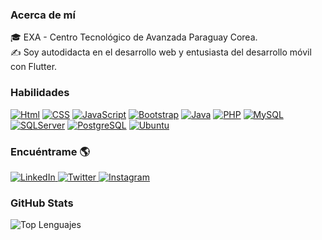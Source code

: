 <!-- ### Hola 👋, soy Gustavo 👨‍💻 -->

### Acerca de mí

🎓 EXA - Centro Tecnológico de Avanzada Paraguay Corea. </br>
✍️ Soy autodidacta en el desarrollo web y entusiasta del desarrollo móvil con Flutter.

### Habilidades

[![Html](https://img.shields.io/badge/HTML5-E34F26?style=for-the-badge&logo=html5&logoColor=white&labelColor=101010)]()
[![CSS](https://img.shields.io/badge/CSS-1572B6?&style=for-the-badge&logo=css3&logoColor=white&labelColor=101010)]()
[![JavaScript](https://img.shields.io/badge/JavaScript-F7DF1E?style=for-the-badge&logo=javascript&logoColor=white&labelColor=101010)]()
[![Bootstrap](https://img.shields.io/badge/Bootstrap-563D7C?style=for-the-badge&logo=bootstrap&logoColor=white&labelColor=101010)]()
[![Java](https://img.shields.io/badge/Java-ED8B00?style=for-the-badge&logo=java&logoColor=white&labelColor=101010)]()
[![PHP](https://img.shields.io/badge/PHP-777BB4?style=for-the-badge&logo=php&logoColor=white&labelColor=101010)]()
[![MySQL](https://img.shields.io/badge/MySQL-4479A1?style=for-the-badge&logo=mysql&logoColor=white&labelColor=101010)]()
[![SQLServer](https://img.shields.io/badge/Microsoft_SQL_Server-CC2927?style=for-the-badge&logo=microsoft-sql-server&logoColor=white&labelColor=101010)]()
[![PostgreSQL](https://img.shields.io/badge/PostgreSQL-316192?style=for-the-badge&logo=postgresql&logoColor=white&labelColor=101010)]()
[![Ubuntu](https://img.shields.io/badge/Ubuntu-E95420?style=for-the-badge&logo=ubuntu&logoColor=white&labelColor=101010)]()

### Encuéntrame 🌎

<p>
<a href="https://www.linkedin.com/in/gustavo-galeano/">
  <img alt="LinkedIn" src="https://img.shields.io/badge/LinkedIn-Gustavo%20Galeano-blue?style=flat-square&logo=LinkedIn">
</a>
<a href="https://twitter.com/Galeano019">
  <img alt="Twitter" src="https://img.shields.io/badge/Twitter-Gustavo%20Galeano-blue?style=flat-square&logo=Twitter">
</a>
<a href="https://www.instagram.com/gustavo_paredes02">
  <img alt="Instagram" src="https://img.shields.io/badge/Instagram-Gustavo%20Galeano-blue?style=flat-square&logo=Instagram">
</a>
</p>

### GitHub Stats

![Top Lenguajes](https://github-readme-stats.vercel.app/api/top-langs/?username=Gustavo-Galeano&theme=dark&layout=compact)

